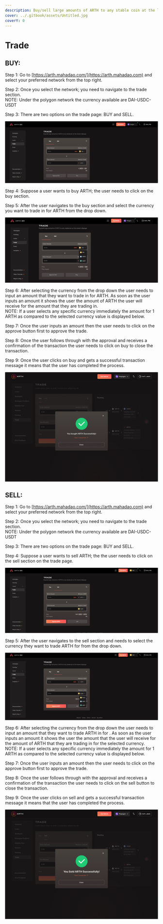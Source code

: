 ```yaml
---
description: Buy/sell large amounts of ARTH to any stable coin at the lowest slippage.
cover: ../.gitbook/assets/Untitled.jpg
coverY: 0
---
```


# Trade

## BUY:&#x20;

Step 1: Go to [https://arth.mahadao.com/](https://arth.mahadao.com) and select your preferred network from the top right.

Step 2: Once you select the network; you need to navigate to the trade section. \
NOTE: Under the polygon network the currency available are DAI-USDC-USDT

Step 3: There are two options on the trade page: BUY and SELL.

![The trade page has two sections: buy and sell.](<../.gitbook/assets/trade main .jpg>)



Step 4: Suppose a user wants to buy ARTH; the user needs to click on the buy section.&#x20;

Step 5: After the user navigates to the buy section and select the currency you want to trade in for ARTH from the drop down.&#x20;

![The user needs to select the currency that they want to trade in from the drop down.](<../.gitbook/assets/trade main 2 .jpg>)



Step 6: After selecting the currency from the drop down the user needs to input an amount that they want to trade in for ARTH. As soon as the user inputs an amount it shows the user the amount of ARTH the user will receive for the amount that they are trading in. \
NOTE: If a user selects any specific currency immediately the amount for 1 ARTH as compared to the selected currency value is displayed below. &#x20;

Step 7: Once the user inputs an amount then the user needs to click on the approve button first to approve the trade.&#x20;

Step 8: Once the user follows through with the approval and receives a confirmation of the transaction the user needs to click on buy to close the transaction.&#x20;

Step 9: Once the user clicks on buy and gets a successful transaction message it means that the user has completed the process.&#x20;

![Confirmation that the user has successfully completed the process of buying ARTH.](<../.gitbook/assets/3 (1).jpg>)

## SELL:

Step 1: Go to [https://arth.mahadao.com/](https://arth.mahadao.com) and select your preferred network from the top right.

Step 2: Once you select the network; you need to navigate to the trade section. \
NOTE: Under the polygon network the currency available are DAI-USDC-USDT

Step 3: There are two options on the trade page: BUY and SELL.

Step 4: Suppose a user wants to sell ARTH; the the user needs to click on the sell section on the trade page.&#x20;

![The trade page has two sections: buy and sell.](<../.gitbook/assets/tp 1.jpg>)



Step 5:  After the user navigates to the sell section and needs to select the currency they want to trade  ARTH for from the drop down.&#x20;

![The user needs to select the currency that they want to trade in ARTH for from the drop down.](../.gitbook/assets/tp2.jpg)



Step 6: After selecting the currency from the drop down the user needs to input an amount that they want to trade ARTH in for . As soon as the user inputs an amount it shows the user the amount that the user will receive for the amount of ARTH that they are trading in for the selected currency. \
NOTE: If a user selects any specific currency immediately the amount for 1 ARTH as compared to the selected currency value is displayed below. &#x20;

Step 7: Once the user inputs an amount then the user needs to click on the approve button first to approve the trade.&#x20;

Step 8: Once the user follows through with the approval and receives a confirmation of the transaction the user needs to click on the sell button to close the transaction.&#x20;

Step 9: Once the user clicks on sell and gets a successful transaction message it means that the user has completed the process.&#x20;

![Confirmation that the user has successfully completed the process of selling ARTH.](../.gitbook/assets/6.jpg)



